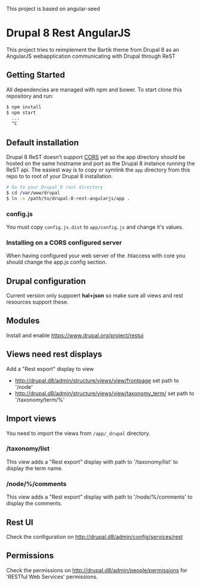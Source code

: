 This project is based on angular-seed

# Drupal 8 Rest AngularJS

This project tries to reimplement the Bartik theme from Drupal 8 as an AngularJS webapplication communicating with Drupal through ReST

## Getting Started

All dependencies are managed with npm and bower. To start clone this repository and run:

```bash
$ npm install
$ npm start
  ...
  ^C
```

## Default installation

Drupal 8 ReST doesn't support [CORS][cors] yet so the app directory should be hosted on the same hostname and port as the Drupal 8 instance running the ReST api. The easiest way is to copy or symlink the `app` directory from this repo to to root of your Drupal 8 installation.

```bash
# Go to your Drupal 8 root directory
$ cd /var/www/drupal
$ ln -s /path/to/drupal-8-rest-angularjs/app .
```

### config.js

You must copy `config.js.dist` to `app/config.js` and change it's values.

### Installing on a CORS configured server

When having configured your web server of the .htaccess with core you should change the app.js config section.

## Drupal configuration

Current version only suppoert __hal+json__ so make sure all views and rest resources support these.

## Modules

Install and enable https://www.drupal.org/project/restui

## Views need rest displays

Add a "Rest export" display to view
- http://drupal.d8/admin/structure/views/view/frontpage set path to '/node'
- http://drupal.d8/admin/structure/views/view/taxonomy_term/ set path to '/taxonomy/term/%'

## Import views

You need to import the views from `/app/_drupal` directory.

### /taxonomy/list

This view adds a "Rest export" display with path to '/taxonomy/list' to display the term name.

### /node/%/comments

This view adds a "Rest export" display with path to '/node/%/comments' to display the comments.


## Rest UI

Check the configuration on http://drupal.d8/admin/config/services/rest

## Permissions

Check the permissions on http://drupal.d8/admin/people/permissions for 'RESTful Web Services' permissions.

[cors]: https://developer.mozilla.org/en-US/docs/Web/HTTP/Access_control_CORS
